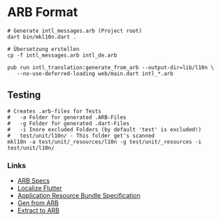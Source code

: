 # ARB Format

    # Generate intl_messages.arb (Project root)
    dart bin/mkl10n.dart .
    
    # Übersetzung erstellen
    cp -f intl_messages.arb intl_de.arb
    
    pub run intl_translation:generate_from_arb --output-dir=lib/l10n \
       --no-use-deferred-loading web/main.dart intl_*.arb
       
## Testing

    # Creates .arb-files for Tests
    #   -a Folder for generated .ARB-Files
    #   -g Folder for generated .dart-Files
    #   -i Inore excluded Folders (by default 'test' is excluded!)       
    #   test/unit/l10n/ - This folder get's scanned
    mkl10n -a test/unit/_resources/l10n -g test/unit/_resources -i test/unit/l10n/            
    
### Links

   - [ARB Specs](https://github.com/googlei18n/app-resource-bundle/wiki/ApplicationResourceBundleSpecification)
   - [Localize Flutter](https://proandroiddev.com/flutter-localization-step-by-step-30f95d06018d)    
   - [Application Resource Bundle Specification](https://github.com/googlei18n/app-resource-bundle/wiki/ApplicationResourceBundleSpecification)
   - [Gen from ARB](https://github.com/dart-lang/intl_translation/blob/master/bin/generate_from_arb.dart)
   - [Extract to ARB](https://github.com/dart-lang/intl_translation/blob/master/bin/extract_to_arb.dart)
